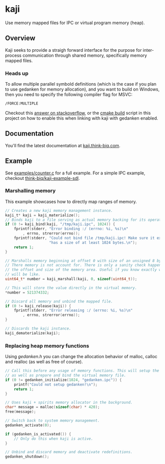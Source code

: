 # kaji

Use memory mapped files for IPC or virtual program memory (heap).

## Overview

Kaji seeks to provide a straigh forward interface for the purpose for inter-process
communication through shared memory, specifically memory mapped files.

### Heads up

To allow multiple parallel symbold definitions (which is the case if you plan to use gedanken for memory allocation), and you want to build on Windows, then you need to specify the following compiler flag for MSVC:
```bash
/FORCE:MULTIPLE
```
Checkout this [answer on stackoverflow](https://stackoverflow.com/a/58010840), or the [cmake build](CMakeLists.txt) script in this project on how to enable this when linking with kaji with gedanken enabled.

## Documentation

You'll find the latest documentation at [kaji.think-biq.com](https://kaji.think-biq.com).

## Example

See [examples/counter.c](examples/counter.c) for a full example.
For a simple IPC example, checkout [think-biq/kaji-example-sdl](https://github.com/think-biq/kaji-example-sdl).

### Marshalling memory

This example showcases how to directly map ranges of memory.

```c
// Creates a new kaji memory management instance.
kaji_t* kaji = kaji_materialize();
// Binds kaji to a file serving as actual memory backing for its operations.
if (0 != kaji_bind(kaji, "/tmp/kaji.ipc", 1024)) {
	fprintf(stderr, "Error binding :/ (errno: %i, %s)\n"
		, errno, strerror(errno));
	fprintf(stderr, "Could not bind file /tmp/kaji.ipc! Make sure it exists and"
					"has a size of at least 1024 bytes.\n");
	return 1;
}

// Marshalls memory beginning at offset 0 with size of an unsigned 8 byte integer.
// There memory is not account for. There is only a sanity check happening regarding
// the offset and size of the memory area. Useful if you know exactly what the layout
// will be like.
uint64_t* number = kaji_marshall(kaji, 0, sizeof(uint64_t));

// This will store the value directly in the virtual memory.
*number = 521374332;

// Discard all memory and unbind the mapped file.
if (0 != kaji_release(kaji)) {
	fprintf(stderr, "Error releasing :/ (errno: %i, %s)\n"
		, errno, strerror(errno));
}

// Discards the kaji instance.
kaji_dematerialize(kaji);
```

### Replacing heap memory functions

Using *gedanken.h* you can change the allocation behavior of malloc, calloc and realloc (as well as free of course).

```c
// Call this before any usage of memory functions. This will setup the redefinitions
// as well as prepare and bind the virtual memory file.
if (0 != gedanken_initialize(1024, "gedanken.ipc")) {
	printf("Could not setup gedanken!\n");
	return 1;
}

// Uses kaji + spirits memory allocator in the background.
char* message = malloc(sizeof(char) * 420);
free(message);

// Switch back to system memory management.
gedanken_activate(0);

if (gedanken_is_activated()) {
	// Only do this when kaji is active.
}

// Unbind and discard memory and deactivate redefinitions.
gedanken_shutdown();
```